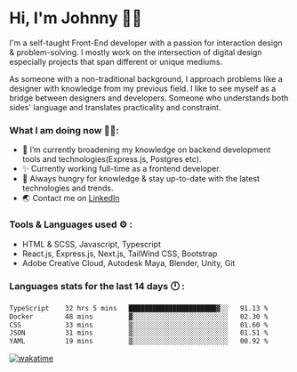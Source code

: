 # Hi, I'm Johnny 👋🧑‍

I'm a self-taught Front-End developer with a passion for interaction design & problem-solving. I mostly work on the intersection of digital design especially projects that span different or unique mediums.

As someone with a non-traditional background, I approach problems like a designer with knowledge from my previous field. I like to see myself as a bridge between designers and developers. Someone who understands both sides' language and translates practicality and constraint.

### What I am doing now 🧑‍💻:

- 🔭 I’m currently broadening my knowledge on backend development tools and technologies(Express.js, Postgres etc).
- ✨ Currently working full-time as a frontend developer.
- 📖 Always hungry for knowledge & stay up-to-date with the latest technologies and trends.
- 🌏 Contact me on [LinkedIn](https://www.linkedin.com/in/johchai/)

### Tools & Languages used ⚙️ :

- HTML & SCSS, Javascript, Typescript
- React.js, Express.js, Next.js, TailWind CSS, Bootstrap
- Adobe Creative Cloud, Autodesk Maya, Blender, Unity, Git

### Languages stats for the last 14 days 🕛 :

<!--START_SECTION:waka-->

```txt
TypeScript    32 hrs 5 mins   ██████████████████████▓░░   91.13 %
Docker        48 mins         ▓░░░░░░░░░░░░░░░░░░░░░░░░   02.30 %
CSS           33 mins         ▒░░░░░░░░░░░░░░░░░░░░░░░░   01.60 %
JSON          31 mins         ▒░░░░░░░░░░░░░░░░░░░░░░░░   01.51 %
YAML          19 mins         ▒░░░░░░░░░░░░░░░░░░░░░░░░   00.92 %
```

<!--END_SECTION:waka-->

[![wakatime](https://wakatime.com/badge/user/0cd14e89-b357-451d-b5c1-4a79286fb5a6.svg)](https://wakatime.com/@0cd14e89-b357-451d-b5c1-4a79286fb5a6)
